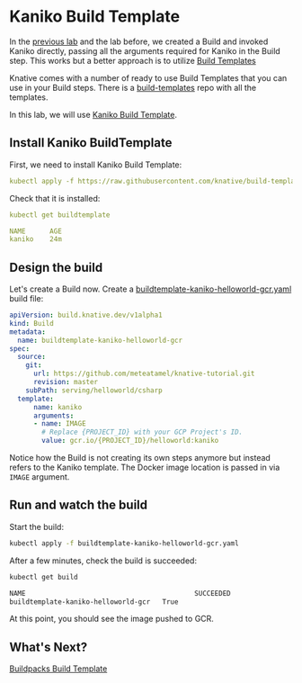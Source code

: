 # Kaniko Build Template

In the [previous lab](10-dockerbuild.md) and the lab before, we created a Build and invoked Kaniko directly, passing all the arguments required for Kaniko in the Build step. This works but a better approach is to utilize [Build Templates](https://knative.dev/docs/build/build-templates/)

Knative comes with a number of ready to use Build Templates that you can use in your Build steps. There is a [build-templates](https://github.com/knative/build-templates) repo with all the templates. 

In this lab, we will use [Kaniko Build Template](https://github.com/knative/build-templates/tree/master/kaniko).

## Install Kaniko BuildTemplate

First, we need to install Kaniko Build Template:

```yaml
kubectl apply -f https://raw.githubusercontent.com/knative/build-templates/master/kaniko/kaniko.yaml
```

Check that it is installed:

```yaml
kubectl get buildtemplate

NAME      AGE
kaniko    24m
```

## Design the build

Let's create a Build now. Create a [buildtemplate-kaniko-helloworld-gcr.yaml](../build/buildtemplate-kaniko-helloworld-gcr.yaml) build file:

```yaml
apiVersion: build.knative.dev/v1alpha1
kind: Build
metadata:
  name: buildtemplate-kaniko-helloworld-gcr
spec:
  source:
    git:
      url: https://github.com/meteatamel/knative-tutorial.git
      revision: master
    subPath: serving/helloworld/csharp
  template:
      name: kaniko
      arguments:
      - name: IMAGE
        # Replace {PROJECT_ID} with your GCP Project's ID.
        value: gcr.io/{PROJECT_ID}/helloworld:kaniko
```
Notice how the Build is not creating its own steps anymore but instead refers to the Kaniko template. The Docker image location is passed in via `IMAGE` argument. 

## Run and watch the build

Start the build:

```bash
kubectl apply -f buildtemplate-kaniko-helloworld-gcr.yaml
```

After a few minutes, check the build is succeeded:

```bash
kubectl get build

NAME                                          SUCCEEDED   
buildtemplate-kaniko-helloworld-gcr   True
```

At this point, you should see the image pushed to GCR. 

## What's Next?
[Buildpacks Build Template](14-buildpacksbuildtemplate.md)
